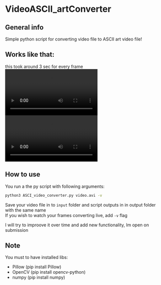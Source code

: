 # VideoASCII_artConverter

## General info
Simple python script for converting video file to ASCII art video file!

## Works like that:
this took around 3 sec for every frame <br/>
![sampleInput](https://user-images.githubusercontent.com/69404231/112722866-159e2f80-8f0c-11eb-990f-9e0e252daee0.mp4)   
![sampleUotput](https://user-images.githubusercontent.com/69404231/112723125-56e30f00-8f0d-11eb-9039-0453582832b9.mp4)   

## How to use 
You run a the py script with following arguments: <br/>
  ```bash
  python3 ASCI_video_converter.py video.avi -v
  ```

Save your video file in to `input` folder and script outputs in in output folder with the same name <br/>
If you wish to watch your frames converting live, add `-v` flag
  
 I will try to improove it over time and add new functionality, Im open on submission <br/>
  
## Note
You must to have installed libs: 
* Pillow (pip install Pillow)
* OpenCV (pip install opencv-python)
* numpy  (pip install numpy)


